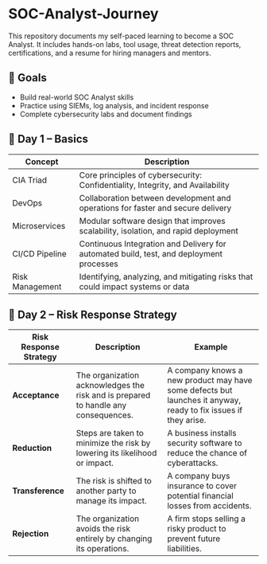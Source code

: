 # SOC-Analyst-Journey
This repository documents my self-paced learning to become a SOC Analyst. It includes hands-on labs, tool usage, threat detection reports, certifications, and a resume for hiring managers and mentors.

## 🎯 Goals

- Build real-world SOC Analyst skills
- Practice using SIEMs, log analysis, and incident response
- Complete cybersecurity labs and document findings

## 📅 Day 1 – Basics

| **Concept**         | **Description**                                                                         |
| ------------------- | --------------------------------------------------------------------------------------- |
|   CIA Triad         | Core principles of cybersecurity: Confidentiality, Integrity, and Availability          |
|   DevOps            | Collaboration between development and operations for faster and secure delivery         |
|   Microservices     | Modular software design that improves scalability, isolation, and rapid deployment      |
|   CI/CD Pipeline    | Continuous Integration and Delivery for automated build, test, and deployment processes |
|   Risk Management   | Identifying, analyzing, and mitigating risks that could impact systems or data          |

## 📅 Day 2 – Risk Response Strategy

| **Risk Response Strategy** | **Description** | **Example** |
|----------------------------|----------------|-------------|
| **Acceptance**   | The organization acknowledges the risk and is prepared to handle any consequences. | A company knows a new product may have some defects but launches it anyway, ready to fix issues if they arise.                                                                                                                                                                                 |
| **Reduction**    | Steps are taken to minimize the risk by lowering its likelihood or impact.         | A business installs security software to reduce the chance of cyberattacks.  |
| **Transference** | The risk is shifted to another party to manage its impact.                         | A company buys insurance to cover potential financial losses from accidents. |
| **Rejection**    | The organization avoids the risk entirely by changing its operations.              | A firm stops selling a risky product to prevent future liabilities.          |




